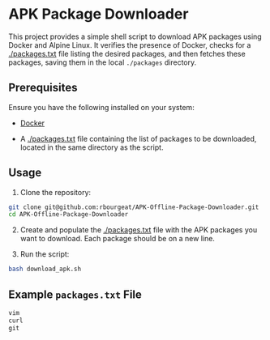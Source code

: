 # APK Package Downloader

This project provides a simple shell script to download APK packages using Docker and Alpine Linux. It verifies the presence of Docker, checks for a [./packages.txt](packages.txt) file listing the desired packages, and then fetches these packages, saving them in the local `./packages` directory.

## Prerequisites

Ensure you have the following installed on your system:

- [Docker](https://www.docker.com/)

- A [./packages.txt](packages.txt) file containing the list of packages to be downloaded, located in the same directory as the script.

## Usage

1. Clone the repository:

```bash
git clone git@github.com:rbourgeat/APK-Offline-Package-Downloader.git
cd APK-Offline-Package-Downloader
```

2. Create and populate the [./packages.txt](packages.txt) file with the APK packages you want to download. Each package should be on a new line.

3. Run the script:

```bash
bash download_apk.sh
```

## Example `packages.txt` File

```txt
vim
curl
git
```
